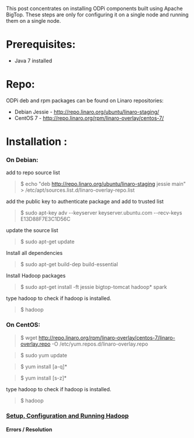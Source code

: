 This post concentrates on installing ODPi components built using Apache BigTop. These steps are only for configuring it on a single node and running them on a single node.

# Prerequisites:

* Java 7 installed

# Repo:

ODPi deb and rpm packages can be found on Linaro repositories:

* Debian Jessie - http://repo.linaro.org/ubuntu/linaro-staging/
* CentOS 7 - http://repo.linaro.org/rpm/linaro-overlay/centos-7/


# Installation :

### On Debian:

add to repo source list

> $ echo "deb http://repo.linaro.org/ubuntu/linaro-staging jessie main" > /etc/apt/sources.list.d/linaro-overlay-repo.list

add the public key to authenticate package and add to trusted list
> $ sudo apt-key adv --keyserver keyserver.ubuntu.com --recv-keys E13D88F7E3C1D56C

update the source list
> $ sudo apt-get update

Install all dependencies
> $ sudo apt-get build-dep build-essential

Install Hadoop packages 
> $ sudo apt-get install -ft jessie bigtop-tomcat hadoop* spark

type hadoop to check if hadoop is installed.
> $ hadoop

### On CentOS:

> $ wget http://repo.linaro.org/rpm/linaro-overlay/centos-7/linaro-overlay.repo -O /etc/yum.repos.d/linaro-overlay.repo

> $ sudo yum update

> $ yum install [a-q]*

> $ yum install [s-z]*

type hadoop to check if hadoop is installed.

> $ hadoop

### [Setup, Configuration and Running Hadoop](https://github.com/96boards/documentation/wiki/Hadoop-configuration-and-Running) 
#### Errors / Resolution
